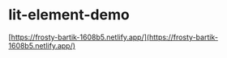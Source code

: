 # lit-element-demo


[https://frosty-bartik-1608b5.netlify.app/](https://frosty-bartik-1608b5.netlify.app/)
